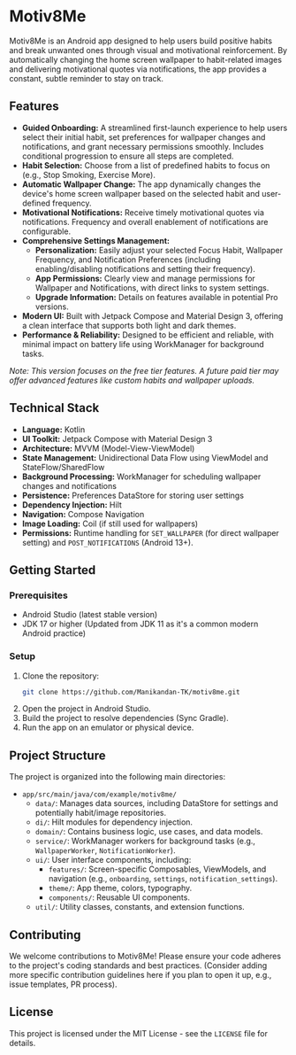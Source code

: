 # Motiv8Me

Motiv8Me is an Android app designed to help users build positive habits and break unwanted ones through visual and motivational reinforcement. By automatically changing the home screen wallpaper to habit-related images and delivering motivational quotes via notifications, the app provides a constant, subtle reminder to stay on track.

## Features

*   **Guided Onboarding:** A streamlined first-launch experience to help users select their initial habit, set preferences for wallpaper changes and notifications, and grant necessary permissions smoothly. Includes conditional progression to ensure all steps are completed.
*   **Habit Selection:** Choose from a list of predefined habits to focus on (e.g., Stop Smoking, Exercise More).
*   **Automatic Wallpaper Change:** The app dynamically changes the device's home screen wallpaper based on the selected habit and user-defined frequency.
*   **Motivational Notifications:** Receive timely motivational quotes via notifications. Frequency and overall enablement of notifications are configurable.
*   **Comprehensive Settings Management:**
    *   **Personalization:** Easily adjust your selected Focus Habit, Wallpaper Frequency, and Notification Preferences (including enabling/disabling notifications and setting their frequency).
    *   **App Permissions:** Clearly view and manage permissions for Wallpaper and Notifications, with direct links to system settings.
    *   **Upgrade Information:** Details on features available in potential Pro versions.
*   **Modern UI:** Built with Jetpack Compose and Material Design 3, offering a clean interface that supports both light and dark themes.
*   **Performance & Reliability:** Designed to be efficient and reliable, with minimal impact on battery life using WorkManager for background tasks.

*Note: This version focuses on the free tier features. A future paid tier may offer advanced features like custom habits and wallpaper uploads.*

## Technical Stack

*   **Language:** Kotlin
*   **UI Toolkit:** Jetpack Compose with Material Design 3
*   **Architecture:** MVVM (Model-View-ViewModel)
*   **State Management:** Unidirectional Data Flow using ViewModel and StateFlow/SharedFlow
*   **Background Processing:** WorkManager for scheduling wallpaper changes and notifications
*   **Persistence:** Preferences DataStore for storing user settings
*   **Dependency Injection:** Hilt
*   **Navigation:** Compose Navigation
*   **Image Loading:** Coil (if still used for wallpapers)
*   **Permissions:** Runtime handling for `SET_WALLPAPER` (for direct wallpaper setting) and `POST_NOTIFICATIONS` (Android 13+).

## Getting Started

### Prerequisites

*   Android Studio (latest stable version)
*   JDK 17 or higher (Updated from JDK 11 as it's a common modern Android practice)

### Setup

1.  Clone the repository:
    ```bash
    git clone https://github.com/Manikandan-TK/motiv8me.git
    ```
2.  Open the project in Android Studio.
3.  Build the project to resolve dependencies (Sync Gradle).
4.  Run the app on an emulator or physical device.

## Project Structure

The project is organized into the following main directories:

*   `app/src/main/java/com/example/motiv8me/`
    *   `data/`: Manages data sources, including DataStore for settings and potentially habit/image repositories.
    *   `di/`: Hilt modules for dependency injection.
    *   `domain/`: Contains business logic, use cases, and data models.
    *   `service/`: WorkManager workers for background tasks (e.g., `WallpaperWorker`, `NotificationWorker`).
    *   `ui/`: User interface components, including:
        *   `features/`: Screen-specific Composables, ViewModels, and navigation (e.g., `onboarding`, `settings`, `notification_settings`).
        *   `theme/`: App theme, colors, typography.
        *   `components/`: Reusable UI components.
    *   `util/`: Utility classes, constants, and extension functions.

## Contributing

We welcome contributions to Motiv8Me! Please ensure your code adheres to the project's coding standards and best practices.
(Consider adding more specific contribution guidelines here if you plan to open it up, e.g., issue templates, PR process).

## License

This project is licensed under the MIT License - see the `LICENSE` file for details.
